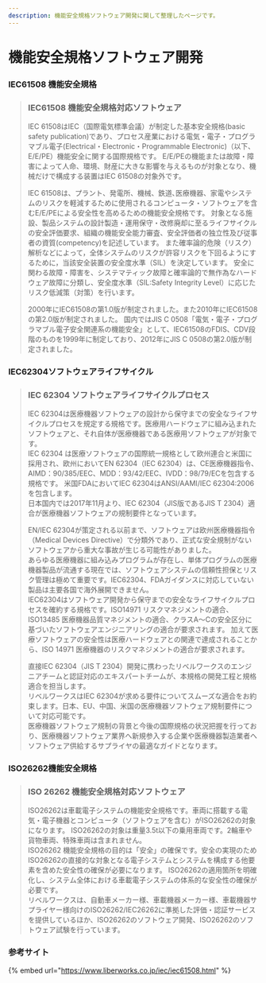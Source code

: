 ```yaml
---
description: 機能安全規格ソフトウェア開発に関して整理したページです。
---
```


# 機能安全規格ソフトウェア開発

### IEC61508 機能安全規格

> ### IEC61508 機能安全規格対応ソフトウェア <a id="a3"></a>
>
> IEC 61508はIEC（国際電気標準会議）が制定した基本安全規格\(basic safety publication\)であり、プロセス産業における電気・電子・プログラマブル電子\(Electrical・Electronic・Programmable Electronic\)（以下、E/E/PE）機能安全に関する国際規格です。 E/E/PEの機能または故障・障害によって人命、環境、財産に大きな影響を与えるものが対象となり、機械だけで構成する装置はIEC 61508の対象外です。
>
> IEC 61508は、プラント、発電所、機械、鉄道､医療機器、家電やシステムのリスクを軽減するために使用されるコンピュータ・ソフトウェアを含むE/E/PEによる安全性を高めるための機能安全規格です。 対象となる施設、製品システムの設計製造・運用保守・改修廃却に至るライフサイクルの安全評価要求、組織の機能安全能力審査、安全評価者の独立性及び従事者の資質\(competency\)を記述しています。 また確率論的危険（リスク）解析などによって，全体システムのリスクが許容リスクを下回るようにするために，当該安全装置の安全度水準（SIL）を決定しています。 安全に関わる故障・障害を、システマティック故障と確率論的で無作為なハードウェア故障に分類し、安全度水準（SIL:Safety Integrity Level）に応じたリスク低減策（対策）を行います。
>
> 2000年にIEC61508の第1.0版が制定されました。また2010年にIEC61508の第2.0版が制定されました。 国内ではJIS C 0508「電気・電子・プログラマブル電子安全関連系の機能安全」として、IEC61508のFDIS、CDV段階のものを1999年に制定しており、2012年にJIS C 0508の第2.0版が制定されました。



### IEC62304ソフトウェアライフサイクル

> ### IEC 62304 ソフトウェアライフサイクルプロセス <a id="a1"></a>
>
> IEC 62304は医療機器ソフトウェアの設計から保守までの安全なライフサイクルプロセスを規定する規格です。医療用ハードウェアに組み込まれたソフトウェアと、それ自体が医療機器である医療用ソフトウェアが対象です。  
> IEC 62304 は医療ソフトウェアの国際統一規格として欧州連合と米国に採用され、欧州においてEN 62304（IEC 62304）は、CE医療機器指令、AIMD：90/385/EEC、MDD：93/42/EEC、IVDD：98/79/ECを包含する規格です。 米国FDAにおいてIEC 62304はANSI/AAMI/IEC 62304:2006を包含します。   
> 日本国内では2017年11月より、IEC 62304（JIS版であるJIS T 2304）適合が医療機器ソフトウェアの規制要件となっています。
>
> EN/IEC 62304が策定される以前まで、ソフトウェアは欧州医療機器指令（Medical Devices Directive）で分類外であり、正式な安全規制がないソフトウェアから重大な事故が生じる可能性がありました。  
> あらゆる医療機器に組み込みプログラムが存在し、単体プログラムの医療機器製品が流通する現在では、ソフトウェアシステムの信頼性担保とリスク管理は極めて重要です。IEC62304、FDAガイダンスに対応していない製品は主要各国で海外展開できません。  
> IEC62304はソフトウェア開発から保守までの安全なライフサイクルプロセスを確約する規格です。ISO14971 リスクマネジメントの適合、ISO13485 医療機器品質マネジメントの適合、クラスA～Cの安全区分に基づいたソフトウェアエンジニアリングの適合が要求されます。 加えて医療ソフトウェアの安全性は医療ハードウェアとの関連で達成されることから、ISO 14971 医療機器のリスクマネジメントの適合が要求されます。
>
> 直接IEC 62304（JIS T 2304）開発に携わったリベルワークスのエンジニアチームと認証対応のエキスパートチームが、本規格の開発工程と規格適合を担当します。  
> リベルワークスはIEC 62304が求める要件についてスムーズな適合をお約束します。日本、EU、中国、米国の医療機器ソフトウェア規制要件について対応可能です。  
> 医療機器ソフトウェア規制の背景と今後の国際規格の状況把握を行っており、医療機器ソフトウェア業界へ新規参入する企業や医療機器製造業者へソフトウェア供給するサプライヤの最適なガイドとなります。



### ISO26262機能安全規格

> ### ISO 26262 機能安全規格対応ソフトウェア <a id="a2"></a>
>
> ISO26262は車載電子システムの機能安全規格です。車両に搭載する電気・電子機器とコンピュータ（ソフトウェアを含む）がISO26262の対象になります。 ISO26262の対象は重量3.5t以下の乗用車両です。2輪車や貨物車両、特殊車両は含まれません。  
> ISO26262 機能安全規格の目的は「安全」の確保です。安全の実現のためISO26262の直接的な対象となる電子システムとシステムを構成する他要素を含めた安全性の確保が必要になります。 ISO26262の適用箇所を明確化し、システム全体における車載電子システムの体系的な安全性の確保が必要です。  
> リベルワークスは、自動車メーカー様、車載機器メーカー様、車載機器サプライヤー様向けのISO26262/IEC26262に準拠した評価・認証サービスを提供しているほか、ISO26262のソフトウェア開発、ISO26262のソフトウェア試験を行っています。



### 参考サイト

{% embed url="https://www.liberworks.co.jp/iec/iec61508.html" %}



